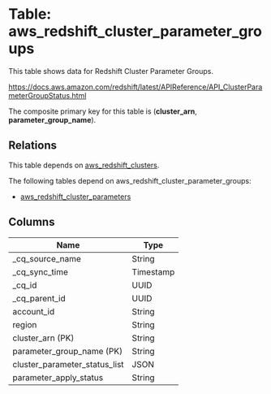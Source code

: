 # Table: aws_redshift_cluster_parameter_groups

This table shows data for Redshift Cluster Parameter Groups.

https://docs.aws.amazon.com/redshift/latest/APIReference/API_ClusterParameterGroupStatus.html

The composite primary key for this table is (**cluster_arn**, **parameter_group_name**).

## Relations

This table depends on [aws_redshift_clusters](aws_redshift_clusters).

The following tables depend on aws_redshift_cluster_parameter_groups:
  - [aws_redshift_cluster_parameters](aws_redshift_cluster_parameters)

## Columns

| Name          | Type          |
| ------------- | ------------- |
|_cq_source_name|String|
|_cq_sync_time|Timestamp|
|_cq_id|UUID|
|_cq_parent_id|UUID|
|account_id|String|
|region|String|
|cluster_arn (PK)|String|
|parameter_group_name (PK)|String|
|cluster_parameter_status_list|JSON|
|parameter_apply_status|String|